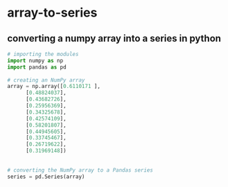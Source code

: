 # array-to-series
## converting a numpy array into a series in python

 ~~~ python
# importing the modules
import numpy as np
import pandas as pd
  
# creating an NumPy array
array = np.array([0.6110171 ],
       [0.48824037],
       [0.43682726],
       [0.25956369],
       [0.34325678],
       [0.42574109],
       [0.58201807],
       [0.44945605],
       [0.33745467],
       [0.26719622],
       [0.31969148])
  
  
# converting the NumPy array to a Pandas series
series = pd.Series(array) 
~~~ 
